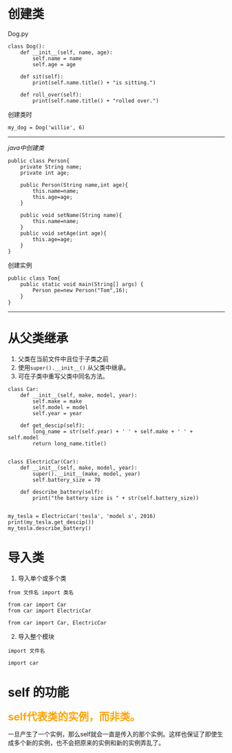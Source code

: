 # 创建类

Dog.py
```
class Dog():
    def __init__(self, name, age):
        self.name = name
        self.age = age
        
    def sit(self):
        print(self.name.title() + "is sitting.")
        
    def roll_over(self):
        print(self.name.title() + "rolled over.")

```
创建类时
```
my_dog = Dog('willie', 6)
```

---
*java中创建类*
```
public class Person{
    private String name;
    private int age;
    
    public Person(String name,int age){  
        this.name=name;
        this.age=age;
    }

    public void setName(String name){
        this.name=name;
    }
    public void setAge(int age){
        this.age=age;
    }
}
```
创建实例
```
public class Tom{
    public static void main(String[] args) {
        Person pe=new Person("Tom",16);
    }
}

```
---

# 从父类继承
1. 父类在当前文件中且位于子类之前
2. 使用```super().__init__()``` 从父类中继承。
3. 可在子类中重写父类中同名方法。

```
class Car:
    def __init__(self, make, model, year):
        self.make = make
        self.model = model
        self.year = year

    def get_descip(self):
        long_name = str(self.year) + ' ' + self.make + ' ' + self.model
        return long_name.title()


class ElectricCar(Car):
    def __init__(self, make, model, year):
        super().__init__(make, model, year)
        self.battery_size = 70

    def describe_battery(self):
        print("the battery size is " + str(self.battery_size))


my_tesla = ElectricCar('tesla', 'model s', 2016)
print(my_tesla.get_descip())
my_tesla.describe_battery()
```

# 导入类
1. 导入单个或多个类
```
from 文件名 import 类名

from car import Car
from car import ElectricCar

from car import Car, ElectricCar
```

2. 导入整个模块
```
import 文件名

import car
```

# self 的功能
**<font size=5><font color=Orange>self代表类的实例，而非类。</font></font>**

一旦产生了一个实例，那么self就会一直是传入的那个实例。这样也保证了即使生成多个新的实例，也不会把原来的实例和新的实例弄乱了。